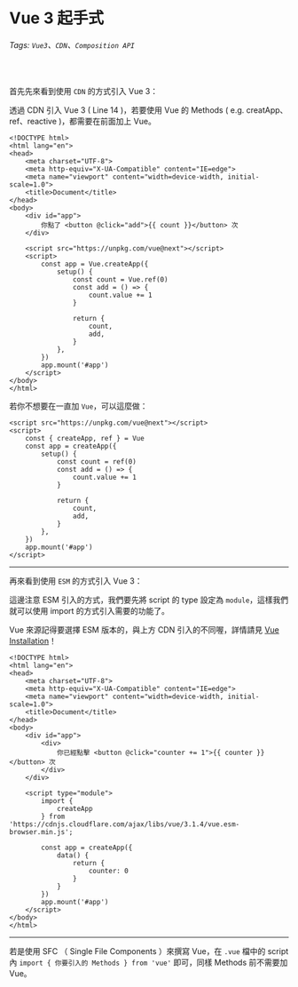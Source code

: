 # Vue 3 起手式

######  Tags: `Vue3`、`CDN`、`Composition API`

&nbsp;

首先先來看到使用 `CDN` 的方式引入 Vue 3： 


透過 CDN 引入 Vue 3 ( Line 14 )，若要使用 Vue 的 Methods ( e.g. creatApp、ref、reactive )，都需要在前面加上 Vue。

```javascript=
<!DOCTYPE html>
<html lang="en">
<head>
    <meta charset="UTF-8">
    <meta http-equiv="X-UA-Compatible" content="IE=edge">
    <meta name="viewport" content="width=device-width, initial-scale=1.0">
    <title>Document</title>
</head>
<body>
    <div id="app">
        你點了 <button @click="add">{{ count }}</button> 次
    </div>
    
    <script src="https://unpkg.com/vue@next"></script>
    <script>
        const app = Vue.createApp({
            setup() {
                const count = Vue.ref(0)
                const add = () => {
                    count.value += 1
                }

                return {
                    count,
                    add,
                }
            },
        })
        app.mount('#app')
    </script>
</body>
</html>
```

若你不想要在一直加 `Vue`，可以這麼做：
```javascript=
<script src="https://unpkg.com/vue@next"></script>
<script>
    const { createApp, ref } = Vue
    const app = createApp({
        setup() {
            const count = ref(0)
            const add = () => {
                count.value += 1
            }

            return {
                count,
                add,
            }
        },
    })
    app.mount('#app')
</script>
```

---

再來看到使用 `ESM` 的方式引入 Vue 3： 

這邊注意 ESM 引入的方式，我們要先將 script 的 type 設定為 `module`，這樣我們就可以使用 import 的方式引入需要的功能了。

Vue 來源記得要選擇 ESM 版本的，與上方 CDN 引入的不同喔，詳情請見 [Vue Installation](https://v3.vuejs.org/guide/installation.html#from-cdn-or-without-a-bundler)！

```javascript=
<!DOCTYPE html>
<html lang="en">
<head>
    <meta charset="UTF-8">
    <meta http-equiv="X-UA-Compatible" content="IE=edge">
    <meta name="viewport" content="width=device-width, initial-scale=1.0">
    <title>Document</title>
</head>
<body>
    <div id="app">
        <div>
            你已經點擊 <button @click="counter += 1">{{ counter }}</button> 次
        </div>
    </div>

    <script type="module">
        import { 
            createApp
        } from 'https://cdnjs.cloudflare.com/ajax/libs/vue/3.1.4/vue.esm-browser.min.js';

        const app = createApp({
            data() {
                return {
                    counter: 0    
                }
            }
        })
        app.mount('#app')
    </script>
</body>
</html>
```

---

若是使用 SFC （ Single File Components ）來撰寫 Vue，在 `.vue` 檔中的 script 內 `import { 你要引入的 Methods } from 'vue'` 即可，同樣 Methods 前不需要加 Vue。